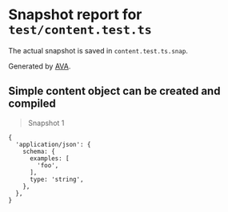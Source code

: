 # Snapshot report for `test/content.test.ts`

The actual snapshot is saved in `content.test.ts.snap`.

Generated by [AVA](https://ava.li).

## Simple content object can be created and compiled

> Snapshot 1

    {
      'application/json': {
        schema: {
          examples: [
            'foo',
          ],
          type: 'string',
        },
      },
    }
